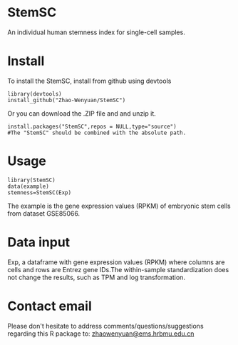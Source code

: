 # StemSC
An individual human stemness index for single-cell samples.

# Install
To install the StemSC, install from github using devtools
```
library(devtools)
install_github("Zhao-Wenyuan/StemSC")
```
Or you can download the .ZIP file and and unzip it.
```
install.packages("StemSC",repos = NULL,type="source")
#The "StemSC" should be combined with the absolute path.
```
# Usage
```
library(StemSC)
data(example)
stemness=StemSC(Exp)
```
The example is the gene expression values (RPKM) of embryonic stem cells from dataset GSE85066.
# Data input
Exp, a dataframe with gene expression values (RPKM) where columns are cells and rows are Entrez gene IDs.The within-sample standardization does not change the results, such as TPM and log transformation. 

# Contact email
Please don't hesitate to address comments/questions/suggestions regarding this R package to:
zhaowenyuan@ems.hrbmu.edu.cn
